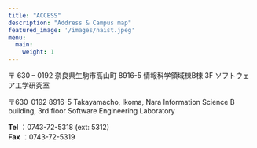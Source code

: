 ```yaml
---
title: "ACCESS"
description: "Address & Campus map"
featured_image: '/images/naist.jpeg'
menu:
  main:
    weight: 1
---
```

〒 630 – 0192 奈良県生駒市高山町 8916-5 情報科学領域棟B棟 3F ソフトウェア工学研究室

〒630-0192
8916-5 Takayamacho, Ikoma, Nara
Information Science B building, 3rd floor
Software Engineering Laboratory

**Tel** ：0743-72-5318 (ext: 5312)   
**Fax** ：0743-72-5319

